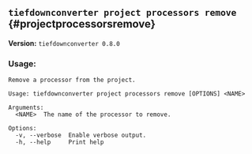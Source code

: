 ## `tiefdownconverter project processors remove` {#projectprocessorsremove}

**Version:** `tiefdownconverter 0.8.0`

### Usage:
```
Remove a processor from the project.

Usage: tiefdownconverter project processors remove [OPTIONS] <NAME>

Arguments:
  <NAME>  The name of the processor to remove.

Options:
  -v, --verbose  Enable verbose output.
  -h, --help     Print help
```

